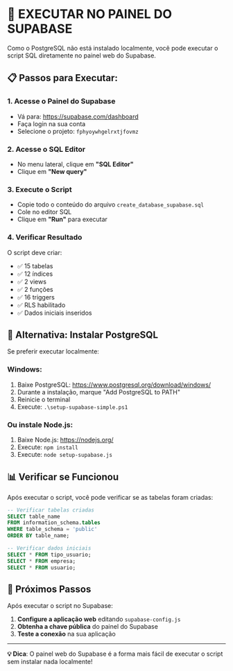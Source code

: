 # 🚀 EXECUTAR NO PAINEL DO SUPABASE

Como o PostgreSQL não está instalado localmente, você pode executar o script SQL diretamente no painel web do Supabase.

## 📋 Passos para Executar:

### 1. Acesse o Painel do Supabase
- Vá para: https://supabase.com/dashboard
- Faça login na sua conta
- Selecione o projeto: `fphyoywhgelrxtjfovmz`

### 2. Acesse o SQL Editor
- No menu lateral, clique em **"SQL Editor"**
- Clique em **"New query"**

### 3. Execute o Script
- Copie todo o conteúdo do arquivo `create_database_supabase.sql`
- Cole no editor SQL
- Clique em **"Run"** para executar

### 4. Verificar Resultado
O script deve criar:
- ✅ 15 tabelas
- ✅ 12 índices
- ✅ 2 views
- ✅ 2 funções
- ✅ 16 triggers
- ✅ RLS habilitado
- ✅ Dados iniciais inseridos

## 🔧 Alternativa: Instalar PostgreSQL

Se preferir executar localmente:

### Windows:
1. Baixe PostgreSQL: https://www.postgresql.org/download/windows/
2. Durante a instalação, marque "Add PostgreSQL to PATH"
3. Reinicie o terminal
4. Execute: `.\setup-supabase-simple.ps1`

### Ou instale Node.js:
1. Baixe Node.js: https://nodejs.org/
2. Execute: `npm install`
3. Execute: `node setup-supabase.js`

## 📊 Verificar se Funcionou

Após executar o script, você pode verificar se as tabelas foram criadas:

```sql
-- Verificar tabelas criadas
SELECT table_name 
FROM information_schema.tables 
WHERE table_schema = 'public' 
ORDER BY table_name;
```

```sql
-- Verificar dados iniciais
SELECT * FROM tipo_usuario;
SELECT * FROM empresa;
SELECT * FROM usuario;
```

## 🎯 Próximos Passos

Após executar o script no Supabase:

1. **Configure a aplicação web** editando `supabase-config.js`
2. **Obtenha a chave pública** do painel do Supabase
3. **Teste a conexão** na sua aplicação

---

**💡 Dica**: O painel web do Supabase é a forma mais fácil de executar o script sem instalar nada localmente!



